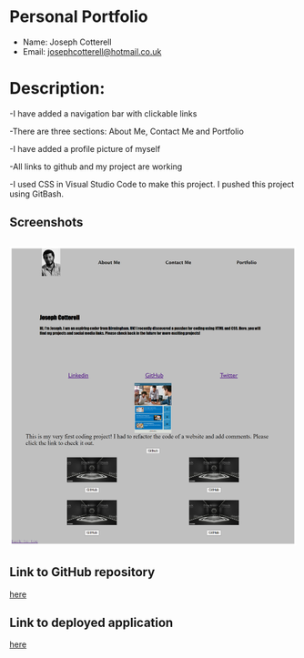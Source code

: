 # Personal Portfolio

- Name: Joseph Cotterell
- Email: josephcotterell@hotmail.co.uk

# Description:

-I have added a navigation bar with clickable links

-There are three sections: About Me, Contact Me and Portfolio

-I have added a profile picture of myself

-All links to github and my project are working

-I used CSS in Visual Studio Code to make this project. I pushed this project using GitBash.

## Screenshots

## ![screenshot of my portfolio](./assets/img/port-pic.png)

## Link to GitHub repository

[here](https://github.com/josephcotterell)

## Link to deployed application

[here](https://github.com/josephcotterell/personal-portfolio)
